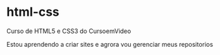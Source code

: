 # html-css
 Curso de HTML5 e CSS3 do CursoemVideo

 Estou aprendendo a criar sites e agrora vou gerenciar meus repositorios
